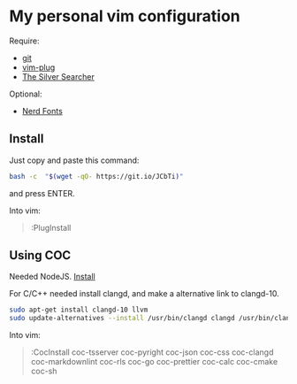 # My personal vim configuration

Require:
- [git](https://git-scm.com/download/linux)
- [vim-plug](https://github.com/junegunn/vim-plug)
- [The Silver Searcher](https://github.com/ggreer/the_silver_searcher)

Optional:
- [Nerd Fonts](https://www.nerdfonts.com/font-downloads)

## Install

Just copy and paste this command:

```sh
bash -c  "$(wget -qO- https://git.io/JCbTi)"
```
and press ENTER.

Into vim:

> :PlugInstall

## Using COC

Needed NodeJS. [Install](https://github.com/nvm-sh/nvm)

For C/C++ needed install clangd, and make a alternative link to clangd-10.

```sh
sudo apt-get install clangd-10 llvm
sudo update-alternatives --install /usr/bin/clangd clangd /usr/bin/clangd-10 100
```

Into vim:
> :CocInstall coc-tsserver coc-pyright coc-json coc-css coc-clangd coc-markdownlint coc-rls coc-go coc-prettier coc-calc coc-cmake coc-sh

